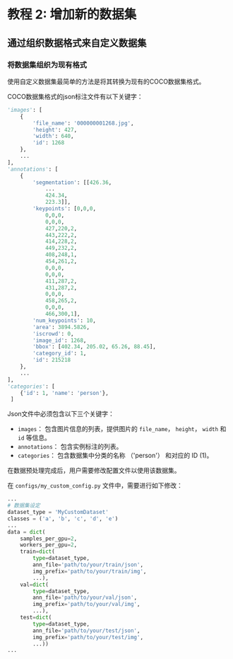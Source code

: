 # 教程 2: 增加新的数据集

## 通过组织数据格式来自定义数据集

### 将数据集组织为现有格式

使用自定义数据集最简单的方法是将其转换为现有的COCO数据集格式。

COCO数据集格式的json标注文件有以下关键字：

```python
'images': [
    {
        'file_name': '000000001268.jpg',
        'height': 427,
        'width': 640,
        'id': 1268
    },
    ...
],
'annotations': [
    {
        'segmentation': [[426.36,
            ...
            424.34,
            223.3]],
        'keypoints': [0,0,0,
            0,0,0,
            0,0,0,
            427,220,2,
            443,222,2,
            414,228,2,
            449,232,2,
            408,248,1,
            454,261,2,
            0,0,0,
            0,0,0,
            411,287,2,
            431,287,2,
            0,0,0,
            458,265,2,
            0,0,0,
            466,300,1],
        'num_keypoints': 10,
        'area': 3894.5826,
        'iscrowd': 0,
        'image_id': 1268,
        'bbox': [402.34, 205.02, 65.26, 88.45],
        'category_id': 1,
        'id': 215218
    },
    ...
],
'categories': [
    {'id': 1, 'name': 'person'},
 ]
```

Json文件中必须包含以下三个关键字：

- `images`： 包含图片信息的列表，提供图片的 `file_name`， `height`， `width` 和 `id` 等信息。
- `annotations`： 包含实例标注的列表。
- `categories`： 包含数据集中分类的名称 （'person'） 和对应的 ID (1)。

在数据预处理完成后，用户需要修改配置文件以使用该数据集。

在 `configs/my_custom_config.py` 文件中，需要进行如下修改：

```python
...
# 数据集设定
dataset_type = 'MyCustomDataset'
classes = ('a', 'b', 'c', 'd', 'e')
...
data = dict(
    samples_per_gpu=2,
    workers_per_gpu=2,
    train=dict(
        type=dataset_type,
        ann_file='path/to/your/train/json',
        img_prefix='path/to/your/train/img',
        ...),
    val=dict(
        type=dataset_type,
        ann_file='path/to/your/val/json',
        img_prefix='path/to/your/val/img',
        ...),
    test=dict(
        type=dataset_type,
        ann_file='path/to/your/test/json',
        img_prefix='path/to/your/test/img',
        ...))
...
```
